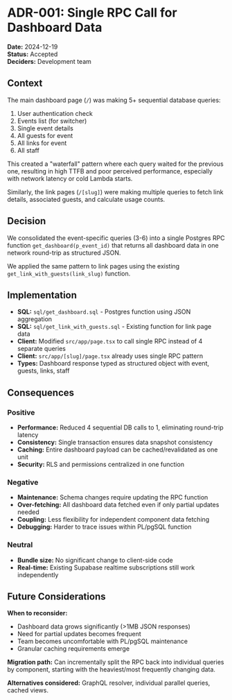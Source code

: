 # ADR-001: Single RPC Call for Dashboard Data

**Date:** 2024-12-19  
**Status:** Accepted  
**Deciders:** Development team  

## Context

The main dashboard page (`/`) was making 5+ sequential database queries:
1. User authentication check
2. Events list (for switcher)
3. Single event details
4. All guests for event
5. All links for event
6. All staff

This created a "waterfall" pattern where each query waited for the previous one, resulting in high TTFB and poor perceived performance, especially with network latency or cold Lambda starts.

Similarly, the link pages (`/[slug]`) were making multiple queries to fetch link details, associated guests, and calculate usage counts.

## Decision

We consolidated the event-specific queries (3-6) into a single Postgres RPC function `get_dashboard(p_event_id)` that returns all dashboard data in one network round-trip as structured JSON.

We applied the same pattern to link pages using the existing `get_link_with_guests(link_slug)` function.

## Implementation

- **SQL:** `sql/get_dashboard.sql` - Postgres function using JSON aggregation
- **SQL:** `sql/get_link_with_guests.sql` - Existing function for link page data
- **Client:** Modified `src/app/page.tsx` to call single RPC instead of 4 separate queries
- **Client:** `src/app/[slug]/page.tsx` already uses single RPC pattern
- **Types:** Dashboard response typed as structured object with event, guests, links, staff

## Consequences

### Positive
- **Performance:** Reduced 4 sequential DB calls to 1, eliminating round-trip latency
- **Consistency:** Single transaction ensures data snapshot consistency
- **Caching:** Entire dashboard payload can be cached/revalidated as one unit
- **Security:** RLS and permissions centralized in one function

### Negative
- **Maintenance:** Schema changes require updating the RPC function
- **Over-fetching:** All dashboard data fetched even if only partial updates needed
- **Coupling:** Less flexibility for independent component data fetching
- **Debugging:** Harder to trace issues within PL/pgSQL function

### Neutral
- **Bundle size:** No significant change to client-side code
- **Real-time:** Existing Supabase realtime subscriptions still work independently

## Future Considerations

**When to reconsider:**
- Dashboard data grows significantly (>1MB JSON responses)
- Need for partial updates becomes frequent
- Team becomes uncomfortable with PL/pgSQL maintenance
- Granular caching requirements emerge

**Migration path:** Can incrementally split the RPC back into individual queries by component, starting with the heaviest/most frequently changing data.

**Alternatives considered:** GraphQL resolver, individual parallel queries, cached views. 